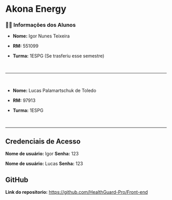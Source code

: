 # Akona Energy

### 🧍‍♂️ Informações dos Alunos

- **Nome:** Igor Nunes Teixeira

- **RM:** 551099

- **Turma:** 1ESPG (Se trasferiu esse semestre)

<br>

---

<br>

- **Nome:** Lucas Palamartschuk de Toledo

- **RM:** 97913

- **Turma:** 1ESPG

<br>

---

## Credenciais de Acesso

**Nome de usuário:** Igor
**Senha:** 123

**Nome de usuário:** Lucas
**Senha:** 123

## GitHub

**Link do repositorio:** https://github.com/HealthGuard-Pro/Front-end
